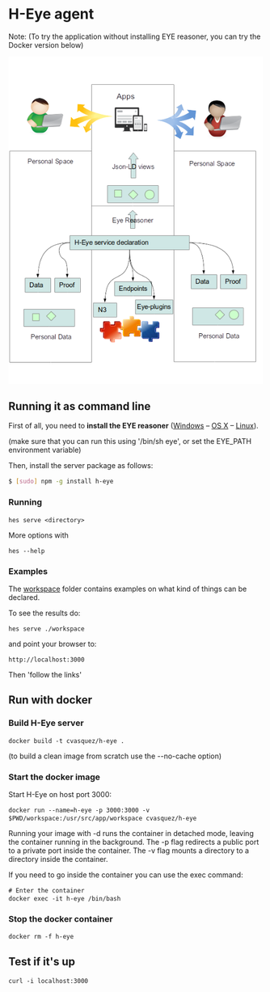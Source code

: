 # H-Eye agent

Note: (To try the application without installing EYE reasoner, you can try the Docker version below)

![](hes-client.png?raw=true)

## Running it as command line

First of all, you need to **install the EYE reasoner** ([Windows](http://eulersharp.sourceforge.net/README.Windows) – [OS X](http://eulersharp.sourceforge.net/README.MacOSX) – [Linux](http://eulersharp.sourceforge.net/README.Linux)).

(make sure that you can run this using '/bin/sh eye', or set the EYE_PATH environment variable) 

Then, install the server package as follows:

``` bash
$ [sudo] npm -g install h-eye
```

### Running

```
hes serve <directory>
```

More options with

```
hes --help
```

### Examples

The [workspace](./workspace) folder contains examples on what kind of things can be declared.

To see the results do:

```
hes serve ./workspace
```

and point your browser to:

```
http://localhost:3000
```

Then 'follow the links'

## Run with docker

### Build H-Eye server

```
docker build -t cvasquez/h-eye .
```

(to build a clean image from scratch use the --no-cache option)

### Start the docker image


Start H-Eye on host port 3000:

```
docker run --name=h-eye -p 3000:3000 -v $PWD/workspace:/usr/src/app/workspace cvasquez/h-eye
```

Running your image with -d runs the container in detached mode, leaving the container running in the background. 
The -p flag redirects a public port to a private port inside the container.
The -v flag mounts a directory to a directory inside the container.

If you need to go inside the container you can use the exec command:

```
# Enter the container
docker exec -it h-eye /bin/bash
```

### Stop the docker container

```
docker rm -f h-eye
```

## Test if it's up

```
curl -i localhost:3000
```